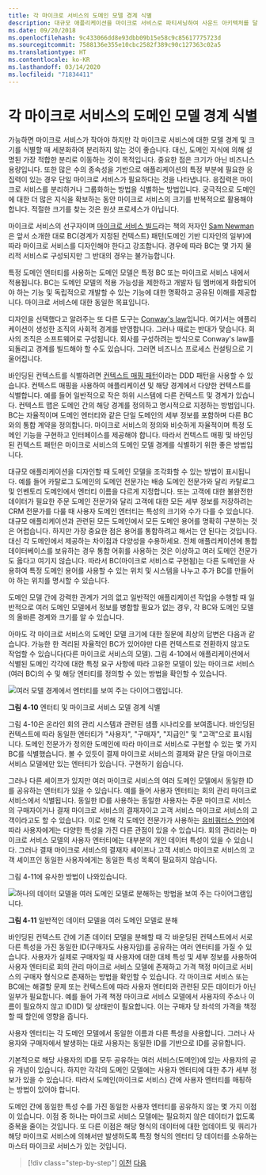 ```yaml
---
title: 각 마이크로 서비스의 도메인 모델 경계 식별
description: 대규모 애플리케이션을 마이크로 서비스로 파티셔닝하여 사운드 아키텍처를 달성하는 데 필요한 핵심을 탐색합니다.
ms.date: 09/20/2018
ms.openlocfilehash: 9c433066dd8e93dbb09b15e58c9c85617775723d
ms.sourcegitcommit: 7588136e355e10cbc2582f389c90c127363c02a5
ms.translationtype: HT
ms.contentlocale: ko-KR
ms.lasthandoff: 03/14/2020
ms.locfileid: "71834411"
---
```

# <a name="identify-domain-model-boundaries-for-each-microservice"></a>각 마이크로 서비스의 도메인 모델 경계 식별

가능하면 마이크로 서비스가 작아야 하지만 각 마이크로 서비스에 대한 모델 경계 및 크기를 식별할 때 세분화하여 분리하지 않는 것이 좋습니다. 대신, 도메인 지식에 의해 설명된 가장 적합한 분리로 이동하는 것이 목적입니다. 중요한 점은 크기가 아닌 비즈니스 용량입니다. 또한 많은 수의 종속성을 기반으로 애플리케이션의 특정 부분에 필요한 응집력이 있는 경우 단일 마이크로 서비스가 필요하다는 것을 나타냅니다. 응집력은 마이크로 서비스를 분리하거나 그룹화하는 방법을 식별하는 방법입니다. 궁극적으로 도메인에 대한 더 많은 지식을 확보하는 동안 마이크로 서비스의 크기를 반복적으로 활용해야 합니다. 적절한 크기를 찾는 것은 원샷 프로세스가 아닙니다.

마이크로 서비스의 선구자이며 [마이크로 서비스 빌드](https://samnewman.io/books/building_microservices/)라는 책의 저자인 [Sam Newman](https://samnewman.io/)은 앞서 소개한 대로 BC(경계가 지정된 컨텍스트) 패턴(도메인 기반 디자인의 일부)에 따라 마이크로 서비스를 디자인해야 한다고 강조합니다. 경우에 따라 BC는 몇 가지 물리적 서비스로 구성되지만 그 반대의 경우는 불가능합니다.

특정 도메인 엔터티를 사용하는 도메인 모델은 특정 BC 또는 마이크로 서비스 내에서 적용됩니다. BC는 도메인 모델의 적용 가능성을 제한하고 개발자 팀 멤버에게 화합되어야 하는 기능 및 독립적으로 개발할 수 있는 기능에 대한 명확하고 공유된 이해를 제공합니다. 마이크로 서비스에 대한 동일한 목표입니다.

디자인을 선택했다고 알려주는 또 다른 도구는 [Conway's law](https://en.wikipedia.org/wiki/Conway%27s_law)입니다. 여기서는 애플리케이션이 생성한 조직의 사회적 경계를 반영합니다. 그러나 때로는 반대가 맞습니다. 회사의 조직은 소프트웨어로 구성됩니다. 회사를 구성하려는 방식으로 Conway's law를 되돌리고 경계를 빌드해야 할 수도 있습니다. 그러면 비즈니스 프로세스 컨설팅으로 기울어집니다.

바인딩된 컨텍스트를 식별하려면 [컨텍스트 매핑 패턴](https://www.infoq.com/articles/ddd-contextmapping)이라는 DDD 패턴을 사용할 수 있습니다. 컨텍스트 매핑을 사용하여 애플리케이션 및 해당 경계에서 다양한 컨텍스트를 식별합니다. 예를 들어 일반적으로 작은 하위 시스템에 다른 컨텍스트 및 경계가 있습니다. 컨텍스트 맵은 도메인 간의 해당 경계를 정의하고 명시적으로 지정하는 방법입니다. BC는 자율적이며 도메인 엔터티와 같은 단일 도메인의 세부 정보를 포함하며 다른 BC와의 통합 계약을 정의합니다. 마이크로 서비스의 정의와 비슷하게 자율적이며 특정 도메인 기능을 구현하고 인터페이스를 제공해야 합니다. 따라서 컨텍스트 매핑 및 바인딩된 컨텍스트 패턴은 마이크로 서비스의 도메인 모델 경계를 식별하기 위한 좋은 방법입니다.

대규모 애플리케이션을 디자인할 때 도메인 모델을 조각화할 수 있는 방법이 표시됩니다. 예를 들어 카탈로그 도메인의 도메인 전문가는 배송 도메인 전문가와 달리 카탈로그 및 인벤토리 도메인에서 엔터티 이름을 다르게 지정합니다. 또는 고객에 대한 불완전한 데이터가 필요한 주문 도메인 전문가와 달리 고객에 대한 모든 세부 정보를 저장하려는 CRM 전문가를 다룰 때 사용자 도메인 엔터티는 특성의 크기와 수가 다를 수 있습니다. 대규모 애플리케이션과 관련된 모든 도메인에서 모든 도메인 용어를 명확히 구분하는 것은 어렵습니다. 하지만 가장 중요한 점은 용어를 통합하려고 해서는 안 된다는 것입니다. 대신 각 도메인에서 제공하는 차이점과 다양성을 수용하세요. 전체 애플리케이션에 통합 데이터베이스를 보유하는 경우 통합 어휘를 사용하는 것은 이상하고 여러 도메인 전문가도 옳다고 여기지 않습니다. 따라서 BC(마이크로 서비스로 구현됨)는 다른 도메인을 사용하여 특정 도메인 용어를 사용할 수 있는 위치 및 시스템을 나누고 추가 BC를 만들어야 하는 위치를 명시할 수 있습니다.

도메인 모델 간에 강력한 관계가 거의 없고 일반적인 애플리케이션 작업을 수행할 때 일반적으로 여러 도메인 모델에서 정보를 병합할 필요가 없는 경우, 각 BC와 도메인 모델의 올바른 경계와 크기를 알 수 있습니다.

아마도 각 마이크로 서비스의 도메인 모델 크기에 대한 질문에 최상의 답변은 다음과 같습니다. 가능한 한 격리된 자율적인 BC가 있어야만 다른 컨텍스트로 전환하지 않고도 작업할 수 있습니다(다른 마이크로 서비스의 모델). 그림 4-10에서 애플리케이션에서 식별된 도메인 각각에 대한 특정 요구 사항에 따라 고유한 모델이 있는 마이크로 서비스(여러 BC)의 수 및 해당 엔터티를 정의할 수 있는 방법을 확인할 수 있습니다.

![여러 모델 경계에서 엔터티를 보여 주는 다이어그램입니다.](./media/identify-microservice-domain-model-boundaries/identify-entities-microservice-model-boundries.png)

**그림 4-10** 엔터티 및 마이크로 서비스 모델 경계 식별

그림 4-10은 온라인 회의 관리 시스템과 관련된 샘플 시나리오를 보여줍니다. 바인딩된 컨텍스트에 따라 동일한 엔터티가 "사용자", "구매자", "지급인" 및 "고객"으로 표시됩니다. 도메인 전문가가 정의한 도메인에 따라 마이크로 서비스로 구현할 수 있는 몇 가지 BC를 식별했습니다. 볼 수 있듯이 결제 마이크로 서비스의 결제와 같은 단일 마이크로 서비스 모델에만 있는 엔터티가 있습니다. 구현하기 쉽습니다.

그러나 다른 셰이프가 있지만 여러 마이크로 서비스의 여러 도메인 모델에서 동일한 ID를 공유하는 엔터티가 있을 수 있습니다. 예를 들어 사용자 엔터티는 회의 관리 마이크로 서비스에서 식별됩니다. 동일한 ID를 사용하는 동일한 사용자는 주문 마이크로 서비스의 구매자이거나 결재 마이크로 서비스의 결재자이고 고객 서비스 마이크로 서비스의 고객이라고도 할 수 있습니다. 이로 인해 각 도메인 전문가가 사용하는 [유비쿼터스 언어](https://martinfowler.com/bliki/UbiquitousLanguage.html)에 따라 사용자에게는 다양한 특성을 가진 다른 관점이 있을 수 있습니다. 회의 관리라는 마이크로 서비스 모델의 사용자 엔터티에는 대부분의 개인 데이터 특성이 있을 수 있습니다. 그러나 결재 마이크로 서비스의 결재자 셰이프나 고객 서비스 마이크로 서비스의 고객 셰이프인 동일한 사용자에게는 동일한 특성 목록이 필요하지 않습니다.

그림 4-11에 유사한 방법이 나와있습니다.

![하나의 데이터 모델을 여러 도메인 모델로 분해하는 방법을 보여 주는 다이어그램입니다.](./media/identify-microservice-domain-model-boundaries/decompose-traditional-data-models.png)

**그림 4-11** 일반적인 데이터 모델을 여러 도메인 모델로 분해

바인딩된 컨텍스트 간에 기존 데이터 모델을 분해할 때 각 바운딩된 컨텍스트에서 서로 다른 특성을 가진 동일한 ID(구매자도 사용자임)를 공유하는 여러 엔터티를 가질 수 있습니다. 사용자가 실제로 구매자일 때 사용자에 대한 대체 특성 및 세부 정보를 사용하여 사용자 엔터티로 회의 관리 마이크로 서비스 모델에 존재하고 가격 책정 마이크로 서비스의 구매자 형식으로 존재하는 방법을 확인할 수 있습니다. 각 마이크로 서비스 또는 BC에는 해결할 문제 또는 컨텍스트에 따라 사용자 엔터티와 관련된 모든 데이터가 아닌 일부가 필요합니다. 예를 들어 가격 책정 마이크로 서비스 모델에서 사용자의 주소나 이름이 필요하지 않고 ID(ID) 및 상태만이 필요합니다. 이는 구매자 당 좌석의 가격을 책정할 때 할인에 영향을 줍니다.

사용자 엔터티는 각 도메인 모델에서 동일한 이름과 다른 특성을 사용합니다. 그러나 사용자와 구매자에서 발생하는 대로 사용자는 동일한 ID를 기반으로 ID를 공유합니다.

기본적으로 해당 사용자의 ID를 모두 공유하는 여러 서비스(도메인)에 있는 사용자의 공유 개념이 있습니다. 하지만 각각의 도메인 모델에는 사용자 엔터티에 대한 추가 세부 정보가 있을 수 있습니다. 따라서 도메인(마이크로 서비스) 간에 사용자 엔터티를 매핑하는 방법이 있어야 합니다.

도메인 간에 동일한 특성 수를 가진 동일한 사용자 엔터티를 공유하지 않는 몇 가지 이점이 있습니다. 이점 중 하나는 마이크로 서비스 모델에는 필요하지 않은 데이터가 없도록 중복을 줄이는 것입니다. 또 다른 이점은 해당 형식의 데이터에 대한 업데이트 및 쿼리가 해당 마이크로 서비스에 의해서만 발생하도록 특정 형식의 엔터티 당 데이터를 소유하는 마스터 마이크로 서비스가 있는 것입니다.

>[!div class="step-by-step"]
>[이전](distributed-data-management.md)
>[다음](direct-client-to-microservice-communication-versus-the-api-gateway-pattern.md)
